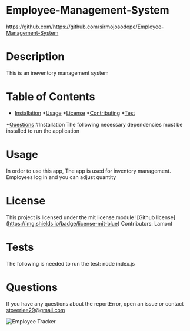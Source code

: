 
# Employee-Management-System
https://github.com/https://github.com/sirmojosodope/Employee-Management-System
# Description 
This is an ineventory management system

# Table of Contents
* [Installation](#installation)
*[Usage](#usage)
*[License](#lisense)
*[Contributing](#contributing)
*[Test](#tests)

*[Questions](#questions)
#Installation
The following necessary dependencies must be installed to run the application
# Usage
In order to use this app, The app is used for inventory management. Employees log in and you can adjust quantity 
# License 
This project is licensed under the mit license.module
![Github license] (https://img.shields.io/badge/license-mit-blue)
Contributors: Lamont
# Tests 
The following is needed to run the test: node index.js
# Questions 
If you have any questions about the reportError, open an issue or contact stoverlee29@gmail.com

![Employee Tracker](https://user-images.githubusercontent.com/97686342/167511349-aa16411b-7717-4c2d-8afe-bc1ed369269e.gif)
